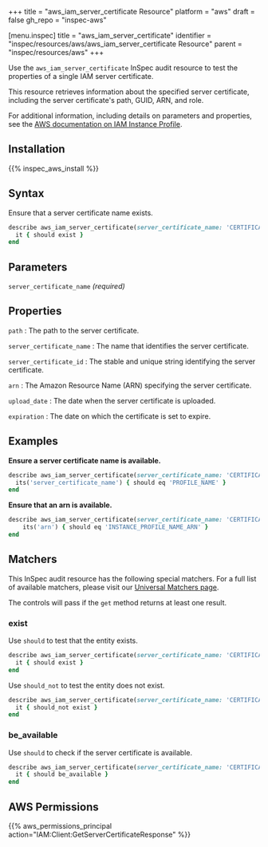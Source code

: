 +++
title = "aws_iam_server_certificate Resource"
platform = "aws"
draft = false
gh_repo = "inspec-aws"

[menu.inspec]
title = "aws_iam_server_certificate"
identifier = "inspec/resources/aws/aws_iam_server_certificate Resource"
parent = "inspec/resources/aws"
+++

Use the `aws_iam_server_certificate` InSpec audit resource to test the properties of a single IAM server certificate.

This resource retrieves information about the specified server certificate, including the server certificate's path, GUID, ARN, and role.

For additional information, including details on parameters and properties, see the [AWS documentation on IAM Instance Profile](https://docs.aws.amazon.com/AWSCloudFormation/latest/UserGuide/aws-resource-iam-instanceprofile.html).

## Installation

{{% inspec_aws_install %}}

## Syntax

Ensure that a server certificate name exists.

```ruby
describe aws_iam_server_certificate(server_certificate_name: 'CERTIFICATE_NAME') do
  it { should exist }
end
```

## Parameters

`server_certificate_name` _(required)_

## Properties

`path`
: The path to the server certificate.

`server_certificate_name`
: The name that identifies the server certificate.

`server_certificate_id`
: The stable and unique string identifying the server certificate.

`arn`
: The Amazon Resource Name (ARN) specifying the server certificate.

`upload_date`
: The date when the server certificate is uploaded.

`expiration`
: The date on which the certificate is set to expire.

## Examples

**Ensure a server certificate name is available.**

```ruby
describe aws_iam_server_certificate(server_certificate_name: 'CERTIFICATE_NAME') do
  its('server_certificate_name') { should eq 'PROFILE_NAME' }
end
```

**Ensure that an arn is available.**

```ruby
describe aws_iam_server_certificate(server_certificate_name: 'CERTIFICATE_NAME') do
    its('arn') { should eq 'INSTANCE_PROFILE_NAME_ARN' }
end
```

## Matchers

This InSpec audit resource has the following special matchers. For a full list of available matchers, please visit our [Universal Matchers page](https://www.inspec.io/docs/reference/matchers/).

The controls will pass if the `get` method returns at least one result.

### exist

Use `should` to test that the entity exists.

```ruby
describe aws_iam_server_certificate(server_certificate_name: 'CERTIFICATE_NAME') do
  it { should exist }
end
```

Use `should_not` to test the entity does not exist.

```ruby
describe aws_iam_server_certificate(server_certificate_name: 'CERTIFICATE_NAME') do
  it { should_not exist }
end
```

### be_available

Use `should` to check if the server certificate is available.

```ruby
describe aws_iam_server_certificate(server_certificate_name: 'CERTIFICATE_NAME') do
  it { should be_available }
end
```

## AWS Permissions

{{% aws_permissions_principal action="IAM:Client:GetServerCertificateResponse" %}}
